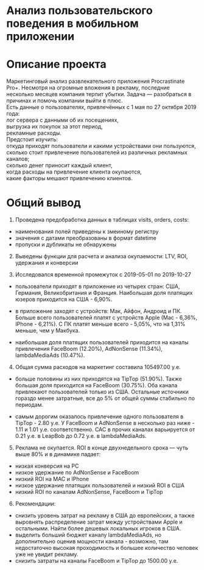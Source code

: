 # Анализ пользовательского поведения в мобильном приложении
# Описание проекта
Маркетинговый анализ развлекательного приложения Procrastinate Pro+. Несмотря на огромные вложения в рекламу, последние несколько месяцев компания терпит убытки. Задача — разобраться в причинах и помочь компании выйти в плюс.  
Есть данные о пользователях, привлечённых с 1 мая по 27 октября 2019 года:  
лог сервера с данными об их посещениях,  
выгрузка их покупок за этот период,  
рекламные расходы.  
Предстоит изучить:  
откуда приходят пользователи и какими устройствами они пользуются,  
сколько стоит привлечение пользователей из различных рекламных каналов;  
сколько денег приносит каждый клиент,  
когда расходы на привлечение клиента окупаются,  
какие факторы мешают привлечению клиентов.  

# Общий вывод

1. Проведена предобработка данных в таблицах visits, orders, costs:
- наименования полей приведены к змеиному регистру
- значения с датами преобразованы в формат datetime
- пропуски и дубликаты не обнаружены

2. Выведены функции для расчета и анализа окупаемости: LTV, ROI, удержания и конверсии


3. Исследовался временной промежуток с 2019-05-01 по 2019-10-27
- пользователи приходят в приложение из четырех стран: США, Германия, Великобритания и Франция. Наибольшая доля платящих юзеров приходится на США - 6,90%.

- в приложение заходят с устройств: Мак, Айфон, Андроид и ПК.
Больше всего пользователей платят с устройств Apple (Mac - 6,36%, IPhone - 6,21%).
С ПК платят меньше всего - 5,05%, что на 1,31% меньше, чем у Макбука.

- наибольшая доля платящих пользователей приходится на каналы привлечения FaceBoom (12.20%), AdNonSense (11.34%), lambdaMediaAds (10.47%). 

4. Общая сумма расходов на маркетинг составила 105497.00 у.е.
- больше половины из них приходятся на TipTop (51.90%). Также большая доля приходится на FaceBoom (30.75%). Оба канала привлекают пользователей только из США. Остальные источники гораздо менее затратные, все до 5% от общей суммы стабильно по периодам.

- самым дорогим оказалось привлечение одного пользователя в TipTop - 2.80 у.е. У FaceBoom и AdNonSense в несколько раз ниже - 1.11 и 1.01 у.е. соответственно. САС в прочих каналах варьируется от 0.21 у.е. в LeapBob до 0.72 у.е. в lambdaMediaAds.

5. Реклама не окупается. ROI в конце двухнедельного срока — чуть выше 80% и в динамике падает:
- низкая конверсия на PC
- низкое удержание по AdNonSense и FaceBoom
- низкий ROI на MAC и IPhone
- низкое удержание платящих пользователей и низкий ROI в США
- низкий ROI по каналам  AdNonSense, FaceBoom и TipTop

6. Рекомендации:
- снизить уровень затрат на рекламу в США до европейских, а также выровнять распределение затрат между устройствами Apple и остальными. Найти более дешевых локальных игроков в США. 
- выделить больший бюджет каналу lambdaMediaAds, но дополнительно оценив мощности канала - возможно, там недостаточно высокая проходимость и большее количество человек уже не увидит рекламу.
- снизить затраты на каналы FaceBoom и TipTop до 1500.00 у.е.
